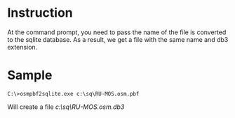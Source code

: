 # Instruction #

At the command prompt, you need to pass the name of the file is converted to the sqlite database.
As a result, we get a file with the same name and db3 extension.


# Sample #

```
C:\>osmpbf2sqlite.exe c:\sq\RU-MOS.osm.pbf
```
Will create a file _c:\sq\RU-MOS.osm.db3_